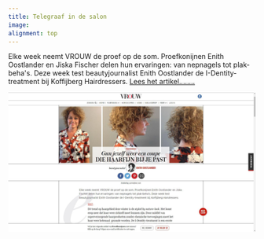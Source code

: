 ```yaml
---
title: Telegraaf in de salon
image: 
alignment: top
---
```



Elke week neemt VROUW de proef op de som. Proefkonijnen Enith Oostlander en Jiska Fischer delen hun ervaringen: van nepnagels tot plak-beha's. Deze week test beautyjournalist Enith Oostlander de I-Dentity-treatment bij Koffijberg Hairdressers. [Lees het artikel........](https://vrouw.nl/artikel/proefkonijnen/38229/gun-jezelf-weer-een-coupe-die-haarfijn-bij-je-past)

[![](/uploads1/versions/kapper-amsterdam-telegraaf-kapsalon---x----1920-1080x---.jpg)](https://vrouw.nl/artikel/proefkonijnen/38229/gun-jezelf-weer-een-coupe-die-haarfijn-bij-je-past)